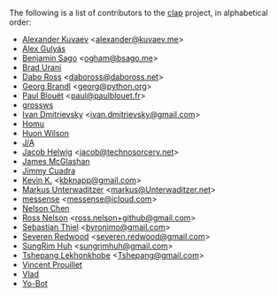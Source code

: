 The following is a list of contributors to the [clap](https://github.com/kbknapp/clap-rs) project, in alphabetical order:

 * [Alexander Kuvaev](https://github.com/Vinatorul) <<alexander@kuvaev.me>>
 * [Alex Gulyás](https://github.com/alex-gulyas)
 * [Benjamin Sago](https://github.com/ogham) <<ogham@bsago.me>>
 * [Brad Urani](https://github.com/bradurani)
 * [Dabo Ross](https://github.com/daboross) <<daboross@daboross.net>>
 * [Georg Brandl](https://github.com/birkenfeld) <<georg@python.org>>
 * [Paul Blouët](https://github.com/Georgi) <<paul@paulblouet.fr>>
 * [grossws](https://github.com/grossws)
 * [Ivan Dmitrievsky](https://github.com/idmit) <<ivan.dmitrievsky@gmail.com>>
 * [Homu](https://github.com/homu)
 * [Huon Wilson](https://github.com/huonw)
 * [J/A](https://github.com/archer884)
 * [Jacob Helwig](https://github.com/jhelwig) <<jacob@technosorcery.net>>
 * [James McGlashan](https://github.com/james-darkfox)
 * [Jimmy Cuadra](https://github.com/jimmycuadra)
 * [Kevin K.](https://github.com/kbknapp) <<kbknapp@gmail.com>>
 * [Markus Unterwaditzer](https://github.com/untitaker) <<markus@Unterwaditzer.net>>
 * [messense](https://github.com/messense) <<messense@icloud.com>>
 * [Nelson Chen](https://github.com/nelsonjchen)
 * [Ross Nelson](https://github.com/rnelson) <<ross.nelson+github@gmail.com>>
 * [Sebastian Thiel](https://github.com/Byron) <<byronimo@gmail.com>>
 * [Severen Redwood](https://github.com/SShrike) <<severen.redwood@gmail.com>>
 * [SungRim Huh](https://github.com/sru) <<sungrimhuh@gmail.com>>
 * [Tshepang Lekhonkhobe](https://github.com/tshepang) <<Tshepang@gmail.com>>
 * [Vincent Prouillet](https://github.com/Keats)
 * [Vlad](https://github.com/N-006)
 * [Yo-Bot](https://github.com/yo-bot)
